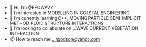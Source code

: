 - 👋 Hi, I’m @EFOWAVY
- 👀 I’m interested in MODELLING IN COASTAL ENGINEERING
- 🌱 I’m currently learning C++, MOVING PARTICLE SEMI-IMPLICIT METHOD, FLUID STRUCTURE INTERACTIONS
- 💞️ I’m looking to collaborate on ...WAVE CURRENT VEGETATION INTERACTION
- 📫 How to reach me ...hgodson@yahoo.com

<!---
EFOWAVY/EFOWAVY is a ✨ special ✨ repository because its `README.md` (this file) appears on your GitHub profile.
You can click the Preview link to take a look at your changes.
--->
